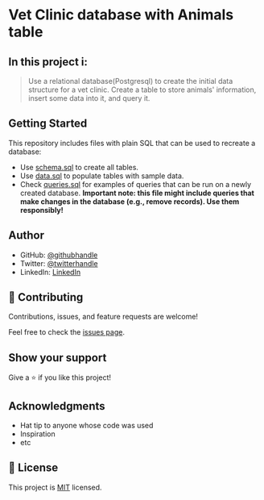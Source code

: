 # Vet Clinic database with Animals table

## In this project i: 
> Use a relational database(Postgresql) to create the initial data structure for a vet clinic.
> Create a table to store animals' information, insert some data into it, and query it.


## Getting Started

This repository includes files with plain SQL that can be used to recreate a database:

- Use [schema.sql](./schema.sql) to create all tables.
- Use [data.sql](./data.sql) to populate tables with sample data.
- Check [queries.sql](./queries.sql) for examples of queries that can be run on a newly created database. **Important note: this file might include queries that make changes in the database (e.g., remove records). Use them responsibly!**


## Author

- GitHub: [@githubhandle](https://github.com/sarazaToussaint)
- Twitter: [@twitterhandle](https://twitter.com/ToussaintSaraz1)
- LinkedIn: [LinkedIn](https://www.linkedin.com/in/toussaintsaraza/)

## 🤝 Contributing

Contributions, issues, and feature requests are welcome!

Feel free to check the [issues page](../../issues/).

## Show your support

Give a ⭐️ if you like this project!

## Acknowledgments

- Hat tip to anyone whose code was used
- Inspiration
- etc

## 📝 License

This project is [MIT](./MIT.md) licensed.
